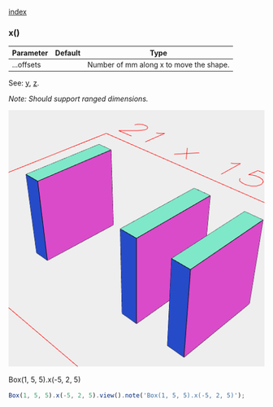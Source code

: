 [index](../../nb/api/index.md)
### x()
Parameter|Default|Type
---|---|---
...offsets||Number of mm along x to move the shape.

See: [y](../../nb/api/y.nb), [z](#https://raw.githubusercontent.com/jsxcad/JSxCAD/master/nb/api/z.md).

_Note: Should support ranged dimensions._

![Image](x.md.$2.png)

Box(1, 5, 5).x(-5, 2, 5)

```JavaScript
Box(1, 5, 5).x(-5, 2, 5).view().note('Box(1, 5, 5).x(-5, 2, 5)');
```
